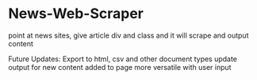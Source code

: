 # News-Web-Scraper
point at news sites, give article div and class and it will scrape and output content

Future Updates:
Export to html, csv and other document types
update output for new content added to page
more versatile with user input
